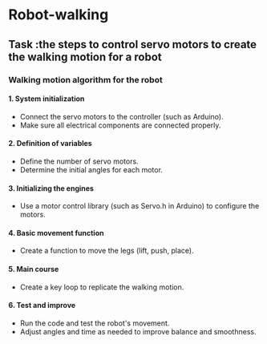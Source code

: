 # Robot-walking
## Task :the steps to control servo motors to create the walking motion for a robot
### Walking motion algorithm for the robot

#### 1. System initialization
   - Connect the servo motors to the controller (such as Arduino).
   - Make sure all electrical components are connected properly.

#### 2. Definition of variables
   - Define the number of servo motors.
   - Determine the initial angles for each motor.

#### 3. Initializing the engines
   - Use a motor control library (such as Servo.h in Arduino) to configure the motors.    

#### 4. Basic movement function
   - Create a function to move the legs (lift, push, place).      

#### 5. Main course
   - Create a key loop to replicate the walking motion.

  #### 6. Test and improve
   - Run the code and test the robot's movement.
   - Adjust angles and time as needed to improve balance and smoothness.

